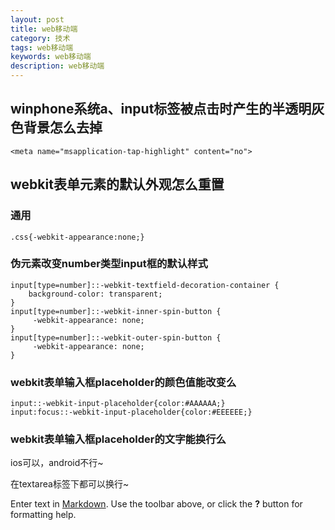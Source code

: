 ```yaml
---
layout: post
title: web移动端
category: 技术
tags: web移动端
keywords: web移动端
description: web移动端
---
```


## winphone系统a、input标签被点击时产生的半透明灰色背景怎么去掉

```
<meta name="msapplication-tap-highlight" content="no">
```

## webkit表单元素的默认外观怎么重置

### 通用


```
.css{-webkit-appearance:none;}
```

### 伪元素改变number类型input框的默认样式

```
input[type=number]::-webkit-textfield-decoration-container {
    background-color: transparent;    
}
input[type=number]::-webkit-inner-spin-button {
     -webkit-appearance: none;
}
input[type=number]::-webkit-outer-spin-button {
     -webkit-appearance: none;
}
```

### webkit表单输入框placeholder的颜色值能改变么

```
input::-webkit-input-placeholder{color:#AAAAAA;}
input:focus::-webkit-input-placeholder{color:#EEEEEE;}
```
### webkit表单输入框placeholder的文字能换行么

ios可以，android不行~

在textarea标签下都可以换行~







Enter text in [Markdown](http://daringfireball.net/projects/markdown/). Use the toolbar above, or click the **?** button for formatting help.
